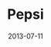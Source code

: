 ---
date: 2013-07-11
title: Pepsi
categories: silver
logo: /assets/images/sponsors/Pepsi_logo.png
www: http://www.pepsi.com/‎
---